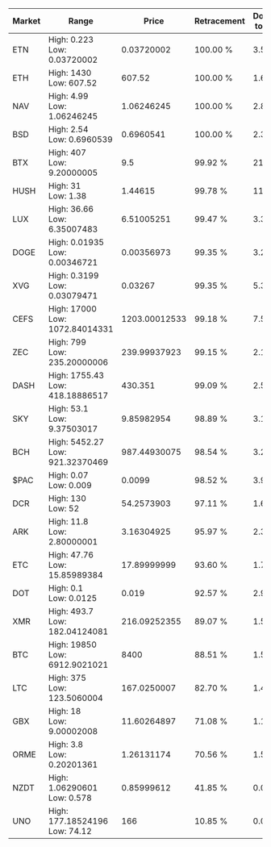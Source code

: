 | Market | Range | Price| Retracement | Doubles to 50% |
| --- | --- | --- | --- | --- |
| ETN | High: 0.223<br />Low: 0.03720002 | 0.03720002 | 100.00 % | 3.50 |
| ETH | High: 1430<br />Low: 607.52 | 607.52 | 100.00 % | 1.68 |
| NAV | High: 4.99<br />Low: 1.06246245 | 1.06246245 | 100.00 % | 2.85 |
| BSD | High: 2.54<br />Low: 0.6960539 | 0.6960541 | 100.00 % | 2.32 |
| BTX | High: 407<br />Low: 9.20000005 | 9.5 | 99.92 % | 21.91 |
| HUSH | High: 31<br />Low: 1.38 | 1.44615 | 99.78 % | 11.20 |
| LUX | High: 36.66<br />Low: 6.35007483 | 6.51005251 | 99.47 % | 3.30 |
| DOGE | High: 0.01935<br />Low: 0.00346721 | 0.00356973 | 99.35 % | 3.20 |
| XVG | High: 0.3199<br />Low: 0.03079471 | 0.03267 | 99.35 % | 5.37 |
| CEFS | High: 17000<br />Low: 1072.84014331 | 1203.00012533 | 99.18 % | 7.51 |
| ZEC | High: 799<br />Low: 235.20000006 | 239.99937923 | 99.15 % | 2.15 |
| DASH | High: 1755.43<br />Low: 418.18886517 | 430.351 | 99.09 % | 2.53 |
| SKY | High: 53.1<br />Low: 9.37503017 | 9.85982954 | 98.89 % | 3.17 |
| BCH | High: 5452.27<br />Low: 921.32370469 | 987.44930075 | 98.54 % | 3.23 |
| $PAC | High: 0.07<br />Low: 0.009 | 0.0099 | 98.52 % | 3.99 |
| DCR | High: 130<br />Low: 52 | 54.2573903 | 97.11 % | 1.68 |
| ARK | High: 11.8<br />Low: 2.80000001 | 3.16304925 | 95.97 % | 2.31 |
| ETC | High: 47.76<br />Low: 15.85989384 | 17.89999999 | 93.60 % | 1.78 |
| DOT | High: 0.1<br />Low: 0.0125 | 0.019 | 92.57 % | 2.96 |
| XMR | High: 493.7<br />Low: 182.04124081 | 216.09252355 | 89.07 % | 1.56 |
| BTC | High: 19850<br />Low: 6912.9021021 | 8400 | 88.51 % | 1.59 |
| LTC | High: 375<br />Low: 123.5060004 | 167.0250007 | 82.70 % | 1.49 |
| GBX | High: 18<br />Low: 9.00002008 | 11.60264897 | 71.08 % | 1.16 |
| ORME | High: 3.8<br />Low: 0.20201361 | 1.26131174 | 70.56 % | 1.59 |
| NZDT | High: 1.06290601<br />Low: 0.578 | 0.85999612 | 41.85 % | 0.00 |
| UNO | High: 177.18524196<br />Low: 74.12 | 166 | 10.85 % | 0.00 |
